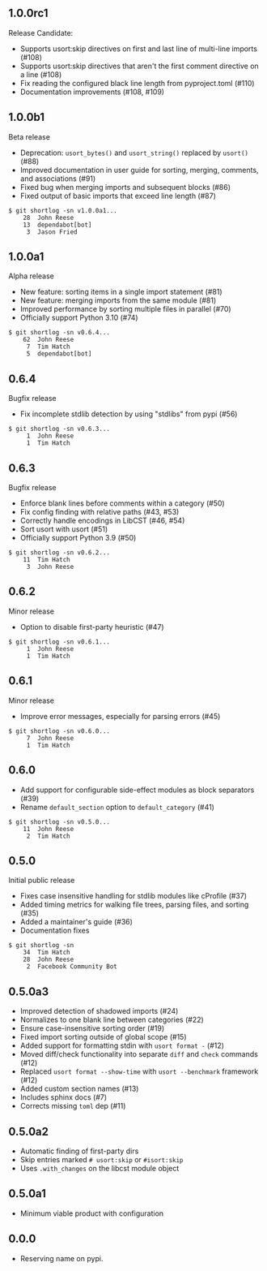 ## 1.0.0rc1

Release Candidate:

* Supports usort:skip directives on first and last line of multi-line imports (#108)
* Supports usort:skip directives that aren't the first comment directive on a line (#108)
* Fix reading the configured black line length from pyproject.toml (#110)
* Documentation improvements (#108, #109)

## 1.0.0b1

Beta release

* Deprecation: `usort_bytes()` and `usort_string()` replaced by `usort()` (#88)
* Improved documentation in user guide for sorting, merging, comments, and associations (#91)
* Fixed bug when merging imports and subsequent blocks (#86)
* Fixed output of basic imports that exceed line length (#87)

```shell-session
$ git shortlog -sn v1.0.0a1...
    28  John Reese
    13  dependabot[bot]
     3  Jason Fried
```

## 1.0.0a1

Alpha release

* New feature: sorting items in a single import statement (#81)
* New feature: merging imports from the same module (#81)
* Improved performance by sorting multiple files in parallel (#70)
* Officially support Python 3.10 (#74)

```shell-session
$ git shortlog -sn v0.6.4...
    62  John Reese
     7  Tim Hatch
     5  dependabot[bot]
```

## 0.6.4

Bugfix release

* Fix incomplete stdlib detection by using "stdlibs" from pypi (#56)

```shell-session
$ git shortlog -sn v0.6.3...
     1  John Reese
     1  Tim Hatch
```

## 0.6.3

Bugfix release

* Enforce blank lines before comments within a category (#50)
* Fix config finding with relative paths (#43, #53)
* Correctly handle encodings in LibCST (#46, #54)
* Sort usort with usort (#51)
* Officially support Python 3.9 (#50)

```shell-session
$ git shortlog -sn v0.6.2...
    11  Tim Hatch
     3  John Reese
```

## 0.6.2

Minor release

* Option to disable first-party heuristic (#47)

```shell-session
$ git shortlog -sn v0.6.1...
     1  John Reese
     1  Tim Hatch
```

## 0.6.1

Minor release

* Improve error messages, especially for parsing errors (#45)

```shell-session
$ git shortlog -sn v0.6.0...
     7  John Reese
     1  Tim Hatch
```

## 0.6.0

* Add support for configurable side-effect modules as block separators (#39)
* Rename `default_section` option to `default_category` (#41)

```shell-session
$ git shortlog -sn v0.5.0...
    11  John Reese
     2  Tim Hatch
```

## 0.5.0

Initial public release

* Fixes case insensitive handling for stdlib modules like cProfile (#37)
* Added timing metrics for walking file trees, parsing files, and sorting (#35)
* Added a maintainer's guide (#36)
* Documentation fixes

```shell-session
$ git shortlog -sn
    34  Tim Hatch
    28  John Reese
     2  Facebook Community Bot
```

## 0.5.0a3

* Improved detection of shadowed imports (#24)
* Normalizes to one blank line between categories (#22)
* Ensure case-insensitive sorting order (#19)
* Fixed import sorting outside of global scope (#15)
* Added support for formatting stdin with `usort format -` (#12)
* Moved diff/check functionality into separate `diff` and `check` commands (#12)
* Replaced `usort format --show-time` with `usort --benchmark` framework (#12)
* Added custom section names (#13)
* Includes sphinx docs (#7)
* Corrects missing `toml` dep (#11)

## 0.5.0a2

* Automatic finding of first-party dirs
* Skip entries marked `# usort:skip` or `#isort:skip`
* Uses `.with_changes` on the libcst module object

## 0.5.0a1

* Minimum viable product with configuration

## 0.0.0

* Reserving name on pypi.

